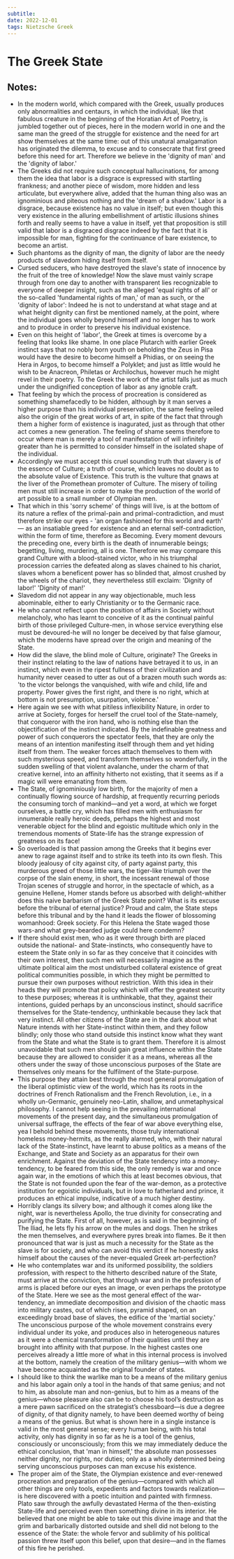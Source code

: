 ```yaml
---
subtitle:
date: 2022-12-01
tags: Nietzsche Greek
---
```


# The Greek State

## Notes:
- In the modern world, which compared with the Greek, usually produces only abnormalities and centaurs, in which the individual, like that fabulous creature in the beginning of the Horatian Art of Poetry, is jumbled together out of pieces, here in the modern world in one and the same man the greed of the struggle for existence and the need for art show themselves at the same time: out of this unatural amalgamation has originated the dilemma, to excuse and to consecrate that first greed before this need for art. Therefore we believe in the 'dignity of man' and the 'dignity of labor.'
 - The Greeks did not require such conceptual hallucinations, for among them the idea that labor is a disgrace is expressed with startling frankness; and another piece of wisdom, more hidden and less articulate, but everywhere alive, added that the human thing also was an ignominious and piteous nothing and the 'dream of a shadow.' Labor is a disgrace, because existence has no value in itself; but even though this very existence in the alluring embellishment of artistic illusions shines forth and really seems to have a value in itself, yet that proposition is still valid that labor is a disgraced disgrace indeed by the fact that it is impossible for man, fighting for the continuance of bare existence, to become an artist. 
 - Such phantoms as the dignity of man, the dignity of labor are the needy products of slavedom hiding itself from itself.
  - Cursed seducers, who have destroyed the slave's state of innocence by the fruit of the tree of knowledge! Now the slave must vainly scrape through from one day to another with transparent lies recognizable to everyone of deeper insight, such as the alleged 'equal rights of all' or the so-called 'fundamental rights of man,' of man as such, or the 'dignity of labor': Indeed he is not to understand at what stage and at what height dignity can first be mentioned namely, at the point, where the individual goes wholly beyond himself and no longer has to work and to produce in order to preserve his individual existence. 
  - Even on this height of 'labor', the Greek at times is overcome by a feeling that looks like shame. In one place Plutarch with earlier Greek instinct says that no nobly born youth on beholding the Zeus in Pisa would have the desire to become himself a Phidias, or on seeing the Hera in Argos, to become himself a Polyklet; and just as little would he wish to be Anacreon, Philetas or Archilochus, however much he might revel in their poetry. To the Greek the work of the artist falls just as much under the undignified conception of labor as any ignoble craft. 
  - That feeling by which the process of procreation is considered as something shamefacedly to be hidden, although by it man serves a higher purpose than his individual preservation, the same feeling veiled also the origin of the great works of art, in spite of the fact that through them a higher form of existence is inagurated, just as through that other act comes a new generation. The feeling of shame seems therefore to occur where man is merely a tool of manifestation of will infinitely greater than he is permitted to consider himself in the isolated shape of the individual. 
  - Accordingly we must accept this cruel sounding truth that slavery is of the essence of Culture; a truth of course, which leaves no doubt as to the absolute value of Existence. This truth is the vulture that gnaws at the liver of the Promethean promoter of Culture. The misery of toiling men must still increase in order to make the production of the world of art possible to a small number of Olympian men. 
  - That which in this 'sorry scheme' of things will live, is at the bottom of its nature a reflex of the primal-pain and primal-contradiction, and must therefore strike our eyes - 'an organ fashioned for this world and earth' — as an insatiable greed for existence and an eternal self-contradiction, within the form of time, therefore as Becoming. Every moment devours the preceding one, every birth is the death of innumerable beings; begetting, living, murdering, all is one. Therefore we may compare this grand Culture with a blood-stained victor, who in his triumphal procession carries the defeated along as slaves chained to his chariot, slaves whom a beneficent power has so blinded that, almost crushed by the wheels of the chariot, they nevertheless still exclaim: 'Dignity of labor!' 'Dignity of man!'
  - Slavedom did not appear in any way objectionable, much less abominable, either to early Christianity or to the Germanic race. 
  - He who cannot reflect upon the position of affairs in Society without melancholy, who has learnt to conceive of it as the continual painful birth of those privileged Culture-men, in whose service everything else must be devoured-he will no longer be deceived by that false glamour, which the moderns have spread over the origin and meaning of the State. 
  - How did the slave, the blind mole of Culture, originate? The Greeks in their instinct relating to the law of nations have betrayed it to us, in an instinct, which even in the ripest fullness of their civilization and humanity never ceased to utter as out of a brazen mouth such words as: 'to the victor belongs the vanquished, with wife and child, life and property. Power gives the first right, and there is no right, which at bottom is not presumption, usurpation, violence.'
  - Here again we see with what pitiless inflexibility Nature, in order to arrive at Society, forges for herself the cruel tool of the State-namely, that conqueror with the iron hand, who is nothing else than the objectification of the instinct indicated. By the indefinable greatness and power of such conquerors the spectator feels, that they are only the means of an intention manifesting itself through them and yet hiding itself from them. The weaker forces attach themselves to them with such mysterious speed, and transform themselves so wonderfully, in the sudden swelling of that violent avalanche, under the charm of that creative kernel, into an affinity hitherto not existing, that it seems as if a magic will were emanating from them.
  - The State, of ignominiously low birth, for the majority of men a continually flowing source of hardship, at frequently recurring periods the consuming torch of mankind—and yet a word, at which we forget ourselves, a battle cry, which has filled men with enthusiasm for innumerable really heroic deeds, perhaps the highest and most venerable object for the blind and egoistic multitude which only in the tremendous moments of State-life has the strange expression of greatness on its face! 
  - So overloaded is that passion among the Greeks that it begins ever anew to rage against itself and to strike its teeth into its own flesh. This bloody jealousy of city against city, of party against party, this murderous greed of those little wars, the tiger-like triumph over the corpse of the slain enemy, in short, the incessant renewal of those Trojan scenes of struggle and horror, in the spectacle of which, as a genuine Hellene, Homer stands before us absorbed with delight-whither does this naive barbarism of the Greek State point? What is its excuse before the tribunal of eternal justice? Proud and calm, the State steps before this tribunal and by the hand it leads the flower of blossoming womanhood: Greek society. For this Helena the State waged those wars-and what grey-bearded judge could here condemn?
  - If there should exist men, who as it were through birth are placed outside the national- and State-instincts, who consequently have to esteem the State only in so far as they conceive that it coincides with their own interest, then such men will necessarily imagine as the ultimate political aim the most undisturbed collateral existence of great political communities possible, in which they might be permitted to pursue their own purposes without restriction. With this idea in their heads they will promote that policy which will offer the greatest security to these purposes; whereas it is unthinkable, that they, against their intentions, guided perhaps by an unconscious instinct, should sacrifice themselves for the State-tendency, unthinkable because they lack that very instinct. All other citizens of the State are in the dark about what Nature intends with her State-instinct within them, and they follow blindly; only those who stand outside this instinct know what they want from the State and what the State is to grant them. Therefore it is almost unavoidable that such men should gain great influence within the State because they are allowed to consider it as a means, whereas all the others under the sway of those unconscious purposes of the State are themselves only means for the fulfilment of the State-purpose.
  - This purpose they attain best through the most general promulgation of the liberal optimistic view of the world, which has its roots in the doctrines of French Rationalism and the French Revolution, i.e., in a wholly un-Germanic, genuinely neo-Latin, shallow, and unmetaphysical philosophy. I cannot help seeing in the prevailing international movements of the present day, and the simultaneous promulgation of universal suffrage, the effects of the fear of war above everything else, yea I behold behind these movements, those truly international homeless money-hermits, as the really alarmed, who, with their natural lack of the State-instinct, have learnt to abuse politics as a means of the Exchange, and State and Society as an apparatus for their own enrichment. Against the deviation of the State tendency into a money-tendency, to be feared from this side, the only remedy is war and once again war, in the emotions of which this at least becomes obvious, that the State is not founded upon the fear of the war-demon, as a protective institution for egoistic individuals, but in love to fatherland and prince, it produces an ethical impulse, indicative of a much higher destiny.
  - Horribly clangs its silvery bow; and although it comes along like the night, war is nevertheless Apollo, the true divinity for consecrating and purifying the State. First of all, however, as is said in the beginning of The Iliad, he lets fly his arrow on the mules and dogs. Then he strikes the men themselves, and everywhere pyres break into flames. Be it then pronounced that war is just as much a necessity for the State as the slave is for society, and who can avoid this verdict if he honestly asks himself about the causes of the never-equaled Greek art-perfection?
  - He who contemplates war and its uniformed possibility, the soldiers profession, with respect to the hitherto described nature of the State, must arrive at the conviction, that through war and in the profession of arms is placed before our eyes an image, or even perhaps the prototype of the State. Here we see as the most general effect of the war-tendency, an immediate decomposition and division of the chaotic mass into military castes, out of which rises, pyramid shaped, on an exceedingly broad base of slaves, the edifice of the 'martial society.' The unconscious purpose of the whole movement constrains every individual under its yoke, and produces also in heterogeneous natures as it were a chemical transformation of their qualities until they are brought into affinity with that purpose. In the highest castes one perceives already a little more of what in this internal process is involved at the bottom, namely the creation of the military genius—with whom we have become acquainted as the original founder of states.
  - I should like to think the warlike man to be a means of the military genius and his labor again only a tool in the hands of that same genius; and not to him, as absolute man and non-genius, but to him as a means of the genius—whose pleasure also can be to choose his tool’s destruction as a mere pawn sacrificed on the strategist’s chessboard—is due a degree of dignity, of that dignity namely, to have been deemed worthy of being a means of the genius. But what is shown here in a single instance is valid in the most general sense; every human being, with his total activity, only has dignity in so far as he is a tool of the genius, consciously or unconsciously; from this we may immediately deduce the ethical conclusion, that 'man in himself,' the absolute man possesses neither dignity, nor rights, nor duties; only as a wholly determined being serving unconscious purposes can man excuse his existence.
  - The proper aim of the State, the Olympian existence and ever-renewed procreation and preparation of the genius—compared with which all other things are only tools, expedients and factors towards realization—is here discovered with a poetic intuition and painted with firmness. Plato saw through the awfully devastated Herma of the then-existing State-life and perceived even then something divine in its interior. He believed that one might be able to take out this divine image and that the grim and barbarically distorted outside and shell did not belong to the essence of the State: the whole fervor and sublimity of his political passion threw itself upon this belief, upon that desire—and in the flames of this fire he perished.